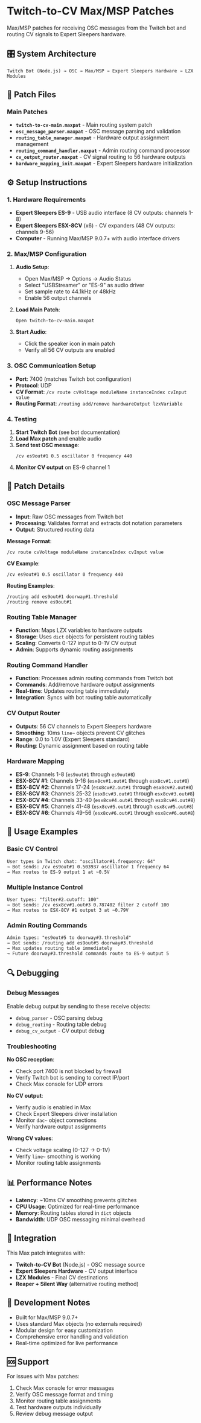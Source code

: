 # Twitch-to-CV Max/MSP Patches

Max/MSP patches for receiving OSC messages from the Twitch bot and routing CV signals to Expert Sleepers hardware.

## 🎛️ System Architecture

```
Twitch Bot (Node.js) → OSC → Max/MSP → Expert Sleepers Hardware → LZX Modules
```

## 📁 Patch Files

### Main Patches
- **`twitch-to-cv-main.maxpat`** - Main routing system patch
- **`osc_message_parser.maxpat`** - OSC message parsing and validation
- **`routing_table_manager.maxpat`** - Hardware output assignment management
- **`routing_command_handler.maxpat`** - Admin routing command processor
- **`cv_output_router.maxpat`** - CV signal routing to 56 hardware outputs
- **`hardware_mapping_init.maxpat`** - Expert Sleepers hardware initialization

## ⚙️ Setup Instructions

### 1. Hardware Requirements
- **Expert Sleepers ES-9** - USB audio interface (8 CV outputs: channels 1-8)
- **Expert Sleepers ESX-8CV** (x6) - CV expanders (48 CV outputs: channels 9-56)
- **Computer** - Running Max/MSP 9.0.7+ with audio interface drivers

### 2. Max/MSP Configuration

1. **Audio Setup**:
   - Open Max/MSP → Options → Audio Status
   - Select "USBStreamer" or "ES-9" as audio driver
   - Set sample rate to 44.1kHz or 48kHz
   - Enable 56 output channels

2. **Load Main Patch**:
   ```
   Open twitch-to-cv-main.maxpat
   ```

3. **Start Audio**:
   - Click the speaker icon in main patch
   - Verify all 56 CV outputs are enabled

### 3. OSC Communication Setup

- **Port**: 7400 (matches Twitch bot configuration)
- **Protocol**: UDP
- **CV Format**: `/cv route cvVoltage moduleName instanceIndex cvInput value`
- **Routing Format**: `/routing add/remove hardwareOutput lzxVariable`

### 4. Testing

1. **Start Twitch Bot** (see bot documentation)
2. **Load Max patch** and enable audio
3. **Send test OSC message**:
   ```
   /cv es9out#1 0.5 oscillator 0 frequency 440
   ```
4. **Monitor CV output** on ES-9 channel 1

## 🔧 Patch Details

### OSC Message Parser
- **Input**: Raw OSC messages from Twitch bot
- **Processing**: Validates format and extracts dot notation parameters
- **Output**: Structured routing data

**Message Format**:
```
/cv route cvVoltage moduleName instanceIndex cvInput value
```

**CV Example**:
```
/cv es9out#1 0.5 oscillator 0 frequency 440
```

**Routing Examples**:
```
/routing add es9out#1 doorway#1.threshold
/routing remove es9out#1
```

### Routing Table Manager
- **Function**: Maps LZX variables to hardware outputs
- **Storage**: Uses `dict` objects for persistent routing tables
- **Scaling**: Converts 0-127 input to 0-1V CV output
- **Admin**: Supports dynamic routing assignments

### Routing Command Handler
- **Function**: Processes admin routing commands from Twitch bot
- **Commands**: Add/remove hardware output assignments
- **Real-time**: Updates routing table immediately
- **Integration**: Syncs with bot routing table automatically

### CV Output Router
- **Outputs**: 56 CV channels to Expert Sleepers hardware
- **Smoothing**: 10ms `line~` objects prevent CV glitches
- **Range**: 0.0 to 1.0V (Expert Sleepers standard)
- **Routing**: Dynamic assignment based on routing table

### Hardware Mapping
- **ES-9**: Channels 1-8 (`es9out#1` through `es9out#8`)
- **ESX-8CV #1**: Channels 9-16 (`esx8cv#1.out#1` through `esx8cv#1.out#8`)
- **ESX-8CV #2**: Channels 17-24 (`esx8cv#2.out#1` through `esx8cv#2.out#8`)
- **ESX-8CV #3**: Channels 25-32 (`esx8cv#3.out#1` through `esx8cv#3.out#8`)
- **ESX-8CV #4**: Channels 33-40 (`esx8cv#4.out#1` through `esx8cv#4.out#8`)
- **ESX-8CV #5**: Channels 41-48 (`esx8cv#5.out#1` through `esx8cv#5.out#8`)
- **ESX-8CV #6**: Channels 49-56 (`esx8cv#6.out#1` through `esx8cv#6.out#8`)

## 🎯 Usage Examples

### Basic CV Control
```
User types in Twitch chat: "oscillator#1.frequency: 64"
→ Bot sends: /cv es9out#1 0.503937 oscillator 1 frequency 64
→ Max routes to ES-9 output 1 at ~0.5V
```

### Multiple Instance Control
```
User types: "filter#2.cutoff: 100"
→ Bot sends: /cv esx8cv#1.out#3 0.787402 filter 2 cutoff 100
→ Max routes to ESX-8CV #1 output 3 at ~0.79V
```

### Admin Routing Commands
```
Admin types: "es9out#5 to doorway#3.threshold"
→ Bot sends: /routing add es9out#5 doorway#3.threshold
→ Max updates routing table immediately
→ Future doorway#3.threshold commands route to ES-9 output 5
```

## 🔍 Debugging

### Debug Messages
Enable debug output by sending to these receive objects:
- `debug_parser` - OSC parsing debug
- `debug_routing` - Routing table debug  
- `debug_cv_output` - CV output debug

### Troubleshooting

**No OSC reception**:
- Check port 7400 is not blocked by firewall
- Verify Twitch bot is sending to correct IP/port
- Check Max console for UDP errors

**No CV output**:
- Verify audio is enabled in Max
- Check Expert Sleepers driver installation
- Monitor `dac~` object connections
- Verify hardware output assignments

**Wrong CV values**:
- Check voltage scaling (0-127 → 0-1V)
- Verify `line~` smoothing is working
- Monitor routing table assignments

## 📊 Performance Notes

- **Latency**: ~10ms CV smoothing prevents glitches
- **CPU Usage**: Optimized for real-time performance
- **Memory**: Routing tables stored in `dict` objects
- **Bandwidth**: UDP OSC messaging minimal overhead

## 🔗 Integration

This Max patch integrates with:
- **Twitch-to-CV Bot** (Node.js) - OSC message source
- **Expert Sleepers Hardware** - CV output interface
- **LZX Modules** - Final CV destinations
- **Reaper + Silent Way** (alternative routing method)

## 📝 Development Notes

- Built for Max/MSP 9.0.7+
- Uses standard Max objects (no externals required)
- Modular design for easy customization
- Comprehensive error handling and validation
- Real-time optimized for live performance

## 🆘 Support

For issues with Max patches:
1. Check Max console for error messages
2. Verify OSC message format and timing
3. Monitor routing table assignments
4. Test hardware outputs individually
5. Review debug message output